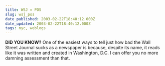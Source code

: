 ```yaml
---
title: WSJ = POS
slug: wsj_pos
date_published: 2003-02-22T18:40:12.000Z
date_updated: 2003-02-22T18:40:12.000Z
tags: nyc, weblogs
---
```


**DID YOU KNOW?** One of the easiest ways to tell just how bad the Wall Street Journal sucks as a newspaper is because, despite its name, it reads like it was written and created in Washington, D.C. I can offer you no more damning assessment than that.

